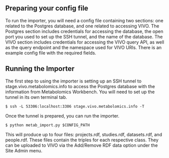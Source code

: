 ## Preparing your config file

To run the importer, you will need a config file containing two sections: one related to the Postgres database, and one related to accessing VIVO. The Postgres section includes credentials for accessing the database, the open port you used to set up the SSH tunnel, and the name of the database. The VIVO section includes credentials for accessing the VIVO query API, as well as the query endpoint and the namespace used for VIVO URIs. There is an example config file with the required fields.

## Running the Importer

The first step to using the importer is setting up an SSH tunnel to stage.vivo.metabolomics.info to access the Postgres database with the information from Metabolomics Workbench. You will need to set up the tunnel in its own terminal tab.

`$ ssh -L 53306:localhost:3306 stage.vivo.metabolomics.info -T`

Once the tunnel is prepared, you can run the importer.

`$ python metab_import.py $CONFIG_PATH`

This will produce up to four files: projects.rdf, studies.rdf, datasets.rdf, and people.rdf. These files contain the triples for each respective class. They can be uploaded to VIVO via the Add/Remove RDF data option under the Site Admin menu.